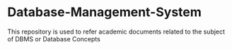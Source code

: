 # Database-Management-System
This repository is used to refer academic documents related to the subject of DBMS or Database Concepts
